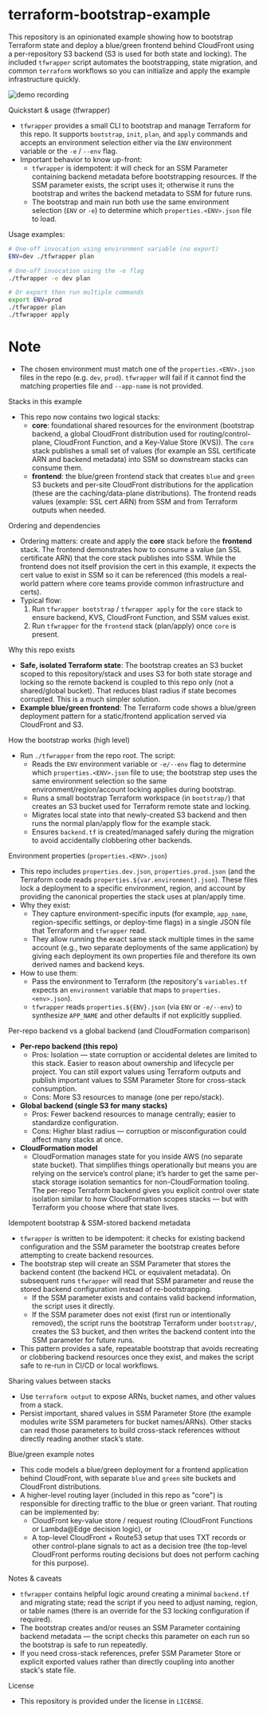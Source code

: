 # terraform-bootstrap-example

This repository is an opinionated example showing how to bootstrap Terraform state and deploy a blue/green frontend behind CloudFront using a per-repository S3 backend (S3 is used for both state and locking). The included `tfwrapper` script automates the bootstrapping, state migration, and common `terraform` workflows so you can initialize and apply the example infrastructure quickly.

![demo recording](./render1757429656886.gif)

Quickstart & usage (tfwrapper)
- `tfwrapper` provides a small CLI to bootstrap and manage Terraform for this repo. It supports `bootstrap`, `init`, `plan`, and `apply` commands and accepts an environment selection either via the `ENV` environment variable or the `-e` / `--env` flag.
- Important behavior to know up-front:
  - `tfwrapper` is idempotent: it will check for an SSM Parameter containing backend metadata before bootstrapping resources. If the SSM parameter exists, the script uses it; otherwise it runs the bootstrap and writes the backend metadata to SSM for future runs.
  - The bootstrap and main run both use the same environment selection (`ENV` or `-e`) to determine which `properties.<ENV>.json` file to load.

Usage examples:

```bash
# One-off invocation using environment variable (no export)
ENV=dev ./tfwrapper plan

# One-off invocation using the -e flag
./tfwrapper -e dev plan

# Or export then run multiple commands
export ENV=prod
./tfwrapper plan
./tfwrapper apply
```

# Note
- The chosen environment must match one of the `properties.<ENV>.json` files in the repo (e.g. `dev`, `prod`). `tfwrapper` will fail if it cannot find the matching properties file and `--app-name` is not provided.

Stacks in this example
- This repo now contains two logical stacks:
  - **core**: foundational shared resources for the environment (bootstrap backend, a global CloudFront distribution used for routing/control-plane, CloudFront Function, and a Key-Value Store (KVS)). The `core` stack publishes a small set of values (for example an SSL certificate ARN and backend metadata) into SSM so downstream stacks can consume them.
  - **frontend**: the blue/green frontend stack that creates `blue` and `green` S3 buckets and per-site CloudFront distributions for the application (these are the caching/data-plane distributions). The frontend reads values (example: SSL cert ARN) from SSM and from Terraform outputs when needed.

Ordering and dependencies
- Ordering matters: create and apply the **core** stack before the **frontend** stack. The frontend demonstrates how to consume a value (an SSL certificate ARN) that the core stack publishes into SSM. While the frontend does not itself provision the cert in this example, it expects the cert value to exist in SSM so it can be referenced (this models a real-world pattern where core teams provide common infrastructure and certs).
- Typical flow:
  1. Run `tfwrapper bootstrap` / `tfwrapper apply` for the `core` stack to ensure backend, KVS, CloudFront Function, and SSM values exist.
  2. Run `tfwrapper` for the `frontend` stack (plan/apply) once `core` is present.

Why this repo exists
- **Safe, isolated Terraform state**: The bootstrap creates an S3 bucket scoped to this repository/stack and uses S3 for both state storage and locking so the remote backend is coupled to this repo only (not a shared/global bucket). That reduces blast radius if state becomes corrupted. This is a much simpler solution.
- **Example blue/green frontend**: The Terraform code shows a blue/green deployment pattern for a static/frontend application served via CloudFront and S3.

How the bootstrap works (high level)
- Run `./tfwrapper` from the repo root. The script:
  - Reads the `ENV` environment variable or `-e/--env` flag to determine which `properties.<ENV>.json` file to use; the bootstrap step uses the same environment selection so the same environment/region/account locking applies during bootstrap.
  - Runs a small bootstrap Terraform workspace (in `bootstrap/`) that creates an S3 bucket used for Terraform remote state and locking.
  - Migrates local state into that newly-created S3 backend and then runs the normal plan/apply flow for the example stack.
  - Ensures `backend.tf` is created/managed safely during the migration to avoid accidentally clobbering other backends.

Environment properties (`properties.<ENV>.json`)
- This repo includes `properties.dev.json`, `properties.prod.json` (and the Terraform code reads `properties.${var.environment}.json`). These files lock a deployment to a specific environment, region, and account by providing the canonical properties the stack uses at plan/apply time.
- Why they exist:
  - They capture environment-specific inputs (for example, `app_name`, region-specific settings, or deploy-time flags) in a single JSON file that Terraform and `tfwrapper` read.
  - They allow running the exact same stack multiple times in the same account (e.g., two separate deployments of the same application) by giving each deployment its own properties file and therefore its own derived names and backend keys.
- How to use them:
  - Pass the environment to Terraform (the repository's `variables.tf` expects an `environment` variable that maps to `properties.<env>.json`).
  - `tfwrapper` reads `properties.${ENV}.json` (via `ENV` or `-e/--env`) to synthesize `APP_NAME` and other defaults if not explicitly supplied.

Per-repo backend vs a global backend (and CloudFormation comparison)
- **Per-repo backend (this repo)**
  - Pros: Isolation — state corruption or accidental deletes are limited to this stack. Easier to reason about ownership and lifecycle per project. You can still export values using Terraform outputs and publish important values to SSM Parameter Store for cross-stack consumption.
  - Cons: More S3 resources to manage (one per repo/stack).
- **Global backend (single S3 for many stacks)**
  - Pros: Fewer backend resources to manage centrally; easier to standardize configuration.
  - Cons: Higher blast radius — corruption or misconfiguration could affect many stacks at once.
- **CloudFormation model**
  - CloudFormation manages state for you inside AWS (no separate state bucket). That simplifies things operationally but means you are relying on the service’s control plane; it’s harder to get the same per-stack storage isolation semantics for non-CloudFormation tooling. The per-repo Terraform backend gives you explicit control over state isolation similar to how CloudFormation scopes stacks — but with Terraform you choose where that state lives.

Idempotent bootstrap & SSM-stored backend metadata
- `tfwrapper` is written to be idempotent: it checks for existing backend configuration and the SSM parameter the bootstrap creates before attempting to create backend resources.
- The bootstrap step will create an SSM Parameter that stores the backend content (the backend HCL or equivalent metadata). On subsequent runs `tfwrapper` will read that SSM parameter and reuse the stored backend configuration instead of re-bootstrapping.
  - If the SSM parameter exists and contains valid backend information, the script uses it directly.
  - If the SSM parameter does not exist (first run or intentionally removed), the script runs the bootstrap Terraform under `bootstrap/`, creates the S3 bucket, and then writes the backend content into the SSM parameter for future runs.
- This pattern provides a safe, repeatable bootstrap that avoids recreating or clobbering backend resources once they exist, and makes the script safe to re-run in CI/CD or local workflows.

Sharing values between stacks
- Use `terraform output` to expose ARNs, bucket names, and other values from a stack.
- Persist important, shared values in SSM Parameter Store (the example modules write SSM parameters for bucket names/ARNs). Other stacks can read those parameters to build cross-stack references without directly reading another stack’s state.

Blue/green example notes
- This code models a blue/green deployment for a frontend application behind CloudFront, with separate `blue` and `green` site buckets and CloudFront distributions.
- A higher-level routing layer (included in this repo as "core") is responsible for directing traffic to the blue or green variant. That routing can be implemented by:
  - CloudFront key-value store / request routing (CloudFront Functions or Lambda@Edge decision logic), or
  - A top-level CloudFront + Route53 setup that uses TXT records or other control-plane signals to act as a decision tree (the top-level CloudFront performs routing decisions but does not perform caching for this purpose).

Notes & caveats
- `tfwrapper` contains helpful logic around creating a minimal `backend.tf` and migrating state; read the script if you need to adjust naming, region, or table names (there is an override for the S3 locking configuration if required).
- The bootstrap creates and/or reuses an SSM Parameter containing backend metadata — the script checks this parameter on each run so the bootstrap is safe to run repeatedly.
- If you need cross-stack references, prefer SSM Parameter Store or explicit exported values rather than directly coupling into another stack's state file.

License
- This repository is provided under the license in `LICENSE`.
